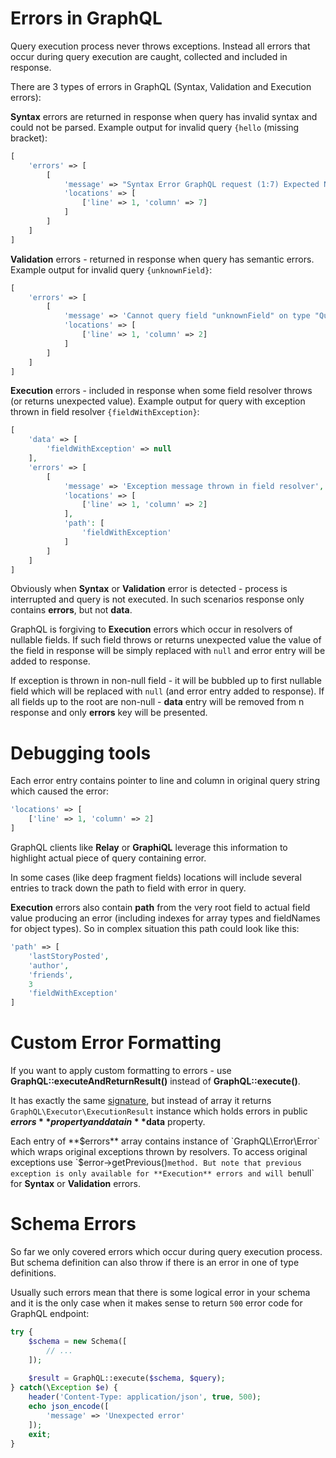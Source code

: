 # Errors in GraphQL

Query execution process never throws exceptions. Instead all errors that occur during query execution
are caught, collected and included in response. 

There are 3 types of errors in GraphQL (Syntax, Validation and Execution errors):

**Syntax** errors are returned in response when query has invalid syntax and could not be parsed.
Example output for invalid query `{hello` (missing bracket):
```php
[
    'errors' => [
        [
            'message' => "Syntax Error GraphQL request (1:7) Expected Name, found <EOF>\n\n1: {hello\n         ^\n",
            'locations' => [
                ['line' => 1, 'column' => 7]
            ]
        ]
    ]
]
```

**Validation** errors - returned in response when query has semantic errors. 
Example output for invalid query `{unknownField}`:
```php
[
    'errors' => [
        [
            'message' => 'Cannot query field "unknownField" on type "Query".',
            'locations' => [
                ['line' => 1, 'column' => 2]
            ]
        ]
    ]
]
```

**Execution** errors - included in response when some field resolver throws 
(or returns unexpected value). Example output for query with exception thrown in 
field resolver `{fieldWithException}`:
```php
[
    'data' => [
        'fieldWithException' => null
    ],
    'errors' => [
        [
            'message' => 'Exception message thrown in field resolver',
            'locations' => [
                ['line' => 1, 'column' => 2]
            ],
            'path': [
                'fieldWithException'
            ]
        ]
    ]
]
```

Obviously when **Syntax** or **Validation** error is detected - process is interrupted and query is not 
executed. In such scenarios response only contains **errors**, but not **data**.

GraphQL is forgiving to **Execution** errors which occur in resolvers of nullable fields. 
If such field throws or returns unexpected value the value of the field in response will be simply 
replaced with `null` and error entry will be added to response.

If exception is thrown in non-null field - it will be bubbled up to first nullable field which will
be replaced with `null` (and error entry added to response). If all fields up to the root are non-null - 
**data** entry will be removed from n response and only **errors** key will be presented.

# Debugging tools

Each error entry contains pointer to line and column in original query string which caused 
the error:
 
```php
'locations' => [
    ['line' => 1, 'column' => 2]
]
```
 
 GraphQL clients like **Relay** or **GraphiQL** leverage this information to highlight 
actual piece of query containing error. 

In some cases (like deep fragment fields) locations will include several entries to track down the 
path to field with error in query.

**Execution** errors also contain **path** from the very root field to actual field value producing 
an error (including indexes for array types and fieldNames for object types). So in complex situation 
this path could look like this:

```php
'path' => [
    'lastStoryPosted',
    'author',
    'friends',
    3
    'fieldWithException'
]
```

# Custom Error Formatting

If you want to apply custom formatting to errors - use **GraphQL::executeAndReturnResult()** instead
of **GraphQL::execute()**.

It has exactly the same [signature](executing-queries/), but instead of array it 
returns `GraphQL\Executor\ExecutionResult` instance which holds errors in public **$errors** 
property and data in **$data** property.

Each entry of **$errors** array contains instance of `GraphQL\Error\Error` which wraps original 
exceptions thrown by resolvers. To access original exceptions use `$error->getPrevious()` method.
But note that previous exception is only available for **Execution** errors and will be `null`
for **Syntax** or **Validation** errors.

# Schema Errors
So far we only covered errors which occur during query execution process. But schema definition can 
also throw if there is an error in one of type definitions.

Usually such errors mean that there is some logical error in your schema and it is the only case 
when it makes sense to return `500` error code for GraphQL endpoint:

```php
try {
    $schema = new Schema([
        // ...
    ]);
    
    $result = GraphQL::execute($schema, $query);
} catch(\Exception $e) {
    header('Content-Type: application/json', true, 500);
    echo json_encode([
        'message' => 'Unexpected error'
    ]);
    exit;
}
```

